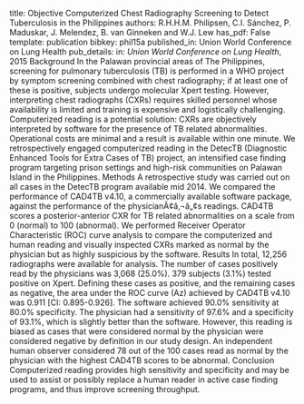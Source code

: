 title: Objective Computerized Chest Radiography Screening to Detect Tuberculosis in the Philippines
authors: R.H.H.M. Philipsen, C.I. Sánchez, P. Maduskar, J. Melendez, B. van Ginneken and W.J. Lew
has_pdf: False
template: publication
bibkey: phil15a
published_in: Union World Conference on Lung Health
pub_details: in: <i>Union World Conference on Lung Health</i>, 2015
Background In the Palawan provincial areas of The Philippines, screening for pulmonary tuberculosis (TB) is performed in a WHO project by symptom screening combined with chest radiography; if at least one of these is positive, subjects undergo molecular Xpert testing. However, interpreting chest radiographs (CXRs) requires skilled personnel whose availability is limited and training is expensive and logistically challenging. Computerized reading is a potential solution: CXRs are objectively interpreted by software for the presence of TB related abnormalities. Operational costs are minimal and a result is available within one minute. We retrospectively engaged computerized reading in the DetecTB (Diagnostic Enhanced Tools for Extra Cases of TB) project, an intensified case finding program targeting prison settings and high-risk communities on Palawan Island in the Philippines. Methods A retrospective study was carried out on all cases in the DetecTB program available mid 2014. We compared the performance of CAD4TB v4.10, a commercially available software package, against the performance of the physicianÃ¢â‚¬â„¢s readings. CAD4TB scores a posterior-anterior CXR for TB related abnormalities on a scale from 0 (normal) to 100 (abnormal). We performed Receiver Operator Characteristic (ROC) curve analysis to compare the computerized and human reading and visually inspected CXRs marked as normal by the physician but as highly suspicious by the software. Results In total, 12,256 radiographs were available for analysis. The number of cases positively read by the physicians was 3,068 (25.0%). 379 subjects (3.1%) tested positive on Xpert. Defining these cases as positive, and the remaining cases as negative, the area under the ROC curve (Az) achieved by CAD4TB v4.10 was 0.911 [CI: 0.895-0.926]. The software achieved 90.0% sensitivity at 80.0% specificity. The physician had a sensitivity of 97.6% and a specificity of 93.1%, which is slightly better than the software. However, this reading is biased as cases that were considered normal by the physician were considered negative by definition in our study design. An independent human observer considered 78 out of the 100 cases read as normal by the physician with the highest CAD4TB scores to be abnormal. Conclusion Computerized reading provides high sensitivity and specificity and may be used to assist or possibly replace a human reader in active case finding programs, and thus improve screening throughput.

